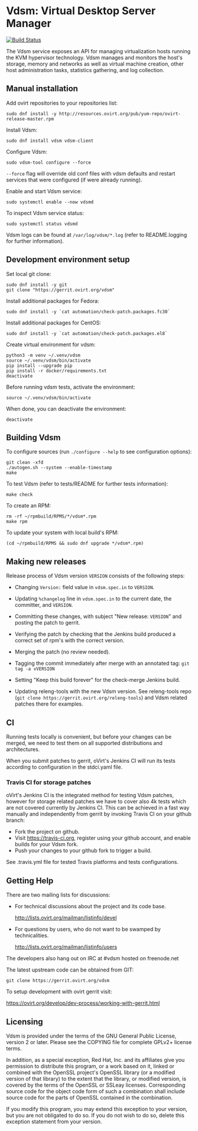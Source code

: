 # Vdsm: Virtual Desktop Server Manager

[![Build Status](https://travis-ci.org/oVirt/vdsm.svg?branch=master)](https://travis-ci.org/oVirt/vdsm)

The Vdsm service exposes an API for managing virtualization
hosts running the KVM hypervisor technology. Vdsm manages and monitors
the host's storage, memory and networks as well as virtual machine
creation, other host administration tasks, statistics gathering, and
log collection.

## Manual installation

Add ovirt repositories to your repositories list:

    sudo dnf install -y http://resources.ovirt.org/pub/yum-repo/ovirt-release-master.rpm

Install Vdsm:

    sudo dnf install vdsm vdsm-client

Configure Vdsm:

    sudo vdsm-tool configure --force

`--force` flag will override old conf files with vdsm defaults and
restart services that were configured (if were already running).

Enable and start Vdsm service:

    sudo systemctl enable --now vdsmd

To inspect Vdsm service status:

    sudo systemctl status vdsmd

Vdsm logs can be found at `/var/log/vdsm/*.log` (refer to README.logging for further information).


## Development environment setup

Set local git clone:

    sudo dnf install -y git
    git clone "https://gerrit.ovirt.org/vdsm"

Install additional packages for Fedora:

    sudo dnf install -y `cat automation/check-patch.packages.fc30`

Install additional packages for CentOS:

    sudo dnf install -y `cat automation/check-patch.packages.el8`

Create virtual environment for vdsm:

    python3 -m venv ~/.venv/vdsm
    source ~/.venv/vdsm/bin/activate
    pip install --upgrade pip
    pip install -r docker/requirements.txt
    deactivate

Before running vdsm tests, activate the environment:

    source ~/.venv/vdsm/bin/activate

When done, you can deactivate the environment:

    deactivate

## Building Vdsm

To configure sources (run `./configure --help` to see configuration options):

    git clean -xfd
    ./autogen.sh --system --enable-timestamp
    make

To test Vdsm (refer to tests/README for further tests information):

    make check

To create an RPM:

    rm -rf ~/rpmbuild/RPMS/*/vdsm*.rpm
    make rpm

To update your system with local build's RPM:

    (cd ~/rpmbuild/RPMS && sudo dnf upgrade */vdsm*.rpm)


## Making new releases

Release process of Vdsm version `VERSION` consists of the following
steps:

- Changing `Version:` field value in `vdsm.spec.in` to `VERSION`.

- Updating `%changelog` line in `vdsm.spec.in` to the current date,
  the committer, and `VERSION`.

- Committing these changes, with subject "New release: `VERSION`" and
  posting the patch to gerrit.

- Verifying the patch by checking that the Jenkins build produced a
  correct set of rpm's with the correct version.

- Merging the patch (no review needed).

- Tagging the commit immediately after merge with an annotated tag:
  `git tag -a vVERSION`

- Setting "Keep this build forever" for the check-merge Jenkins build.

- Updating releng-tools with the new Vdsm version.  See releng-tools
  repo (`git clone https://gerrit.ovirt.org/releng-tools`) and Vdsm
  related patches there for examples.


## CI

Running tests locally is convenient, but before your changes can be
merged, we need to test them on all supported distributions and
architectures.

When you submit patches to gerrit, oVirt's Jenkins CI will run its tests
according to configuration in the stdci.yaml file.

### Travis CI for storage patches

oVirt's Jenkins CI is the integrated method for testing Vdsm patches,
however for storage related patches we have to cover also 4k tests which
are not covered currently by Jenkins CI. This can be achieved in a fast
way manually and independently from gerrit by invoking Travis CI on your
github branch:

- Fork the project on github.
- Visit https://travis-ci.org, register using your github account, and
  enable builds for your Vdsm fork.
- Push your changes to your github fork to trigger a build.

See .travis.yml file for tested Travis platforms and tests configurations.


## Getting Help

There are two mailing lists for discussions:

- For technical discussions about the project and its code base.

  http://lists.ovirt.org/mailman/listinfo/devel

- For questions by users, who do not want to be swamped by
  technicalities.

  http://lists.ovirt.org/mailman/listinfo/users

The developers also hang out on IRC at #vdsm hosted on freenode.net

The latest upstream code can be obtained from GIT:

    git clone https://gerrit.ovirt.org/vdsm

To setup development with ovirt gerrit visit:

  https://ovirt.org/develop/dev-process/working-with-gerrit.html


## Licensing

Vdsm is provided under the terms of the GNU General Public License,
version 2 or later. Please see the COPYING file for complete GPLv2+
license terms.

In addition, as a special exception, Red Hat, Inc. and its affiliates
give you permission to distribute this program, or a work based on it,
linked or combined with the OpenSSL project's OpenSSL library (or a
modified version of that library) to the extent that the library, or
modified version, is covered by the terms of the OpenSSL or SSLeay
licenses.  Corresponding source code for the object code form of such
a combination shall include source code for the parts of OpenSSL
contained in the combination.

If you modify this program, you may extend this exception to your
version, but you are not obligated to do so.  If you do not wish to do
so, delete this exception statement from your version.
